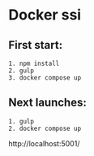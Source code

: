 
# Docker ssi

## First start:
```
1. npm install
2. gulp
3. docker compose up 
```

## Next launches:
```
1. gulp
2. docker compose up 
```

http://localhost:5001/

